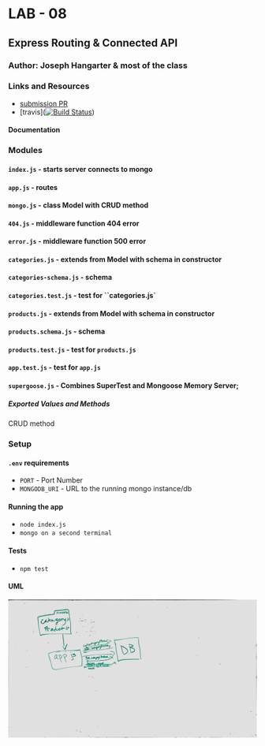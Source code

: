 # LAB - 08

## Express Routing & Connected API

### Author: Joseph Hangarter & most of the class

### Links and Resources
* [submission PR](http://xyz.com)
* [travis]([![Build Status](https://travis-ci.com/401-advanced-javascriptnights-joseph/lab-08-Express-Routing---Connected-API.svg?branch=master)](https://travis-ci.com/401-advanced-javascriptnights-joseph/lab-08-Express-Routing---Connected-API))


#### Documentation


### Modules
#### `index.js` - starts server connects to mongo
#### `app.js` - routes
#### `mongo.js` - class Model with CRUD method
#### `404.js` - middleware function 404 error
#### `error.js` - middleware function 500 error
#### `categories.js` - extends from Model with schema in constructor
#### `categories-schema.js` - schema
#### `categories.test.js` - test for ``categories.js`
#### `products.js` - extends from Model with schema in constructor
#### `products.schema.js` - schema
#### `products.test.js` - test for `products.js`
#### `app.test.js` - test for `app.js`
#### `supergoose.js` - Combines SuperTest and Mongoose Memory Server; 

##### Exported Values and Methods
CRUD method

### Setup
#### `.env` requirements
* `PORT` - Port Number
* `MONGODB_URI` - URL to the running mongo instance/db

#### Running the app
* `node index.js`
* `mongo on a second terminal`
  
#### Tests
* `npm test`

#### UML
![UML](./images/UML.jpg)
